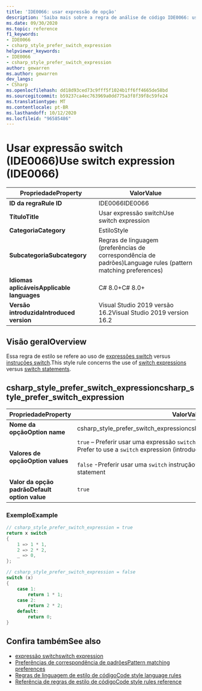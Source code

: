 ```yaml
---
title: 'IDE0066: usar expressão de opção'
description: 'Saiba mais sobre a regra de análise de código IDE0066: usar expressão de comutador'
ms.date: 09/30/2020
ms.topic: reference
f1_keywords:
- IDE0066
- csharp_style_prefer_switch_expression
helpviewer_keywords:
- IDE0066
- csharp_style_prefer_switch_expression
author: gewarren
ms.author: gewarren
dev_langs:
- CSharp
ms.openlocfilehash: dd18d93ced73c9fff5f1024b1ff6ff4665de58bd
ms.sourcegitcommit: b59237ca4ec763969a0dd775a3f8f39f8c59fe24
ms.translationtype: MT
ms.contentlocale: pt-BR
ms.lasthandoff: 10/12/2020
ms.locfileid: "96585486"
---
```

# <a name="use-switch-expression-ide0066"></a><span data-ttu-id="6fce4-103">Usar expressão switch (IDE0066)</span><span class="sxs-lookup"><span data-stu-id="6fce4-103">Use switch expression (IDE0066)</span></span>

|<span data-ttu-id="6fce4-104">Propriedade</span><span class="sxs-lookup"><span data-stu-id="6fce4-104">Property</span></span>|<span data-ttu-id="6fce4-105">Valor</span><span class="sxs-lookup"><span data-stu-id="6fce4-105">Value</span></span>|
|-|-|
| <span data-ttu-id="6fce4-106">**ID da regra**</span><span class="sxs-lookup"><span data-stu-id="6fce4-106">**Rule ID**</span></span> | <span data-ttu-id="6fce4-107">IDE0066</span><span class="sxs-lookup"><span data-stu-id="6fce4-107">IDE0066</span></span> |
| <span data-ttu-id="6fce4-108">**Título**</span><span class="sxs-lookup"><span data-stu-id="6fce4-108">**Title**</span></span> | <span data-ttu-id="6fce4-109">Usar expressão switch</span><span class="sxs-lookup"><span data-stu-id="6fce4-109">Use switch expression</span></span> |
| <span data-ttu-id="6fce4-110">**Categoria**</span><span class="sxs-lookup"><span data-stu-id="6fce4-110">**Category**</span></span> | <span data-ttu-id="6fce4-111">Estilo</span><span class="sxs-lookup"><span data-stu-id="6fce4-111">Style</span></span> |
| <span data-ttu-id="6fce4-112">**Subcategoria**</span><span class="sxs-lookup"><span data-stu-id="6fce4-112">**Subcategory**</span></span> | <span data-ttu-id="6fce4-113">Regras de linguagem (preferências de correspondência de padrões)</span><span class="sxs-lookup"><span data-stu-id="6fce4-113">Language rules (pattern matching preferences)</span></span> |
| <span data-ttu-id="6fce4-114">**Idiomas aplicáveis**</span><span class="sxs-lookup"><span data-stu-id="6fce4-114">**Applicable languages**</span></span> | <span data-ttu-id="6fce4-115">C# 8.0+</span><span class="sxs-lookup"><span data-stu-id="6fce4-115">C# 8.0+</span></span> |
| <span data-ttu-id="6fce4-116">**Versão introduzida**</span><span class="sxs-lookup"><span data-stu-id="6fce4-116">**Introduced version**</span></span> | <span data-ttu-id="6fce4-117">Visual Studio 2019 versão 16.2</span><span class="sxs-lookup"><span data-stu-id="6fce4-117">Visual Studio 2019 version 16.2</span></span> |

## <a name="overview"></a><span data-ttu-id="6fce4-118">Visão geral</span><span class="sxs-lookup"><span data-stu-id="6fce4-118">Overview</span></span>

<span data-ttu-id="6fce4-119">Essa regra de estilo se refere ao uso de [expressões switch](../../../csharp/language-reference/operators/switch-expression.md) versus [instruções switch](../../../csharp/language-reference/keywords/switch.md).</span><span class="sxs-lookup"><span data-stu-id="6fce4-119">This style rule concerns the use of [switch expressions](../../../csharp/language-reference/operators/switch-expression.md) versus [switch statements](../../../csharp/language-reference/keywords/switch.md).</span></span>

## <a name="csharp_style_prefer_switch_expression"></a><span data-ttu-id="6fce4-120">csharp_style_prefer_switch_expression</span><span class="sxs-lookup"><span data-stu-id="6fce4-120">csharp_style_prefer_switch_expression</span></span>

|<span data-ttu-id="6fce4-121">Propriedade</span><span class="sxs-lookup"><span data-stu-id="6fce4-121">Property</span></span>|<span data-ttu-id="6fce4-122">Valor</span><span class="sxs-lookup"><span data-stu-id="6fce4-122">Value</span></span>|
|-|-|
| <span data-ttu-id="6fce4-123">**Nome da opção**</span><span class="sxs-lookup"><span data-stu-id="6fce4-123">**Option name**</span></span> | <span data-ttu-id="6fce4-124">csharp_style_prefer_switch_expression</span><span class="sxs-lookup"><span data-stu-id="6fce4-124">csharp_style_prefer_switch_expression</span></span> |
| <span data-ttu-id="6fce4-125">**Valores de opção**</span><span class="sxs-lookup"><span data-stu-id="6fce4-125">**Option values**</span></span> | <span data-ttu-id="6fce4-126">`true` – Preferir usar uma expressão `switch` (introduzida com C# 8.0)</span><span class="sxs-lookup"><span data-stu-id="6fce4-126">`true` - Prefer to use a `switch` expression (introduced with C# 8.0)</span></span><br /><br /><span data-ttu-id="6fce4-127">`false` -Preferir usar uma `switch` instrução</span><span class="sxs-lookup"><span data-stu-id="6fce4-127">`false` - Prefer to use a `switch` statement</span></span> |
| <span data-ttu-id="6fce4-128">**Valor da opção padrão**</span><span class="sxs-lookup"><span data-stu-id="6fce4-128">**Default option value**</span></span> | `true` |

### <a name="example"></a><span data-ttu-id="6fce4-129">Exemplo</span><span class="sxs-lookup"><span data-stu-id="6fce4-129">Example</span></span>

```csharp
// csharp_style_prefer_switch_expression = true
return x switch
{
    1 => 1 * 1,
    2 => 2 * 2,
    _ => 0,
};

// csharp_style_prefer_switch_expression = false
switch (x)
{
    case 1:
        return 1 * 1;
    case 2:
        return 2 * 2;
    default:
        return 0;
}
```

## <a name="see-also"></a><span data-ttu-id="6fce4-130">Confira também</span><span class="sxs-lookup"><span data-stu-id="6fce4-130">See also</span></span>

- [<span data-ttu-id="6fce4-131">expressão switch</span><span class="sxs-lookup"><span data-stu-id="6fce4-131">switch expression</span></span>](../../../csharp/language-reference/operators/switch-expression.md)
- [<span data-ttu-id="6fce4-132">Preferências de correspondência de padrões</span><span class="sxs-lookup"><span data-stu-id="6fce4-132">Pattern matching preferences</span></span>](pattern-matching-preferences.md)
- [<span data-ttu-id="6fce4-133">Regras de linguagem de estilo de código</span><span class="sxs-lookup"><span data-stu-id="6fce4-133">Code style language rules</span></span>](language-rules.md)
- [<span data-ttu-id="6fce4-134">Referência de regras de estilo de código</span><span class="sxs-lookup"><span data-stu-id="6fce4-134">Code style rules reference</span></span>](index.md)
